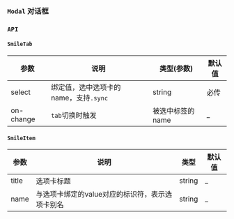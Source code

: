 ### `Modal` 对话框

<ClientOnly>
<template>
  <ShowComponent label="基础">
    <template #component-body>
      <ShowComponentItem>
        <smile-button type="secondary" @click="visible=true">
          basic modal
        </smile-button>
        <smile-modal
          :visible.sync="visible"
          title="标题"
          @on-cancel="visible=false"
          @on-ok="visible=false"
        >
          <template #content>
            <p v-for="k in 300" :key="k">Some contents...</p>
          </template>
        </smile-modal>
      </ShowComponentItem>
    </template>
    <template #component-code>
    
  ```vue
  <template>
    <smile-button type="secondary" @click="visible=true">
      basic modal
    </smile-button>
    <smile-modal
      :visible.sync="visible"
      title="标题"
      @on-cancel="visible=false"
      @on-ok="visible=false"
    >
      <template #content>
        <p v-for="k in 300" :key="k">Some contents...</p>
      </template>
    </smile-modal>
  </template>
  <script>
    export default {
      name: 'App',
      data () {
        return {
          visible: false
        };
      },
    };
  </script>
  ```
   </template>
  </ShowComponent>
  <ShowComponent label="自定义页脚文字">
    <template #component-body>
      <ShowComponentItem>
        <smile-button type="secondary" @click="visible1=true">
          custom text
        </smile-button>
        <smile-modal
          :visible.sync="visible1"
          title="标题"
          cancel-text="自定义取消"
          ok-text="自定义确认"
          @on-cancel="visible1=false"
          @on-ok="visible1=false"
        >
          <template #content>
            <p v-for="k in 3" :key="k">Some contents...</p>
          </template>
        </smile-modal>
      </ShowComponentItem>
    </template>
    <template #component-code>
      
  ```vue
  <template>
    <smile-button type="secondary" @click="visible1=true">
      custom text
    </smile-button>
    <smile-modal
      :visible.sync="visible1"
      title="标题"
      cancel-text="自定义取消"
      ok-text="自定义确认"
      @on-cancel="visible1=false"
      @on-ok="visible1=false"
    >
      <template #content>
        <p v-for="k in 3" :key="k">Some contents...</p>
      </template>
    </smile-modal>
  </template>
  <script>
    export default {
      name: 'App',
      data () {
        return {
          visible1: false
        };
      },
      mounted () {
      },
      methods: {
      }
    };
  </script>
  ```
  </template>
  </ShowComponent>
  <ShowComponent label="自定义页脚">
    <template #component-body>
      <ShowComponentItem>
        <smile-button type="secondary" @click="visible2=true">
          custom footer
        </smile-button>
        <smile-modal
          :visible.sync="visible2"
          title="标题"
          custom-footer
          class="modal-demo"
        >
          <template #content>
            <p v-for="k in 3" :key="k">Some contents...</p>
          </template>
          <template #footer>
            <div class="modal-footer">
              <h3>I am custom footer</h3>
              <div class="modal-tools">
                <smile-button class="button-left" type="secondary" @click="visible2=false">return</smile-button>
                <smile-button @click="visible2=false">submit</smile-button>
              </div>
            </div>
          </template>
        </smile-modal>
      </ShowComponentItem>
    </template>
    <template #component-code>
    
  ```vue
  <template>
    <smile-button type="secondary" @click="visible2=true">
      custom footer
    </smile-button>
    <smile-modal
      :visible.sync="visible2"
      title="标题"
      custom-footer
      class="modal-demo"
    >
      <template #content>
        <p v-for="k in 3" :key="k">Some contents...</p>
      </template>
      <template #footer>
        <div class="modal-footer">
          <h3>I am custom footer</h3>
          <div class="modal-tools">
            <smile-button class="button-left" type="secondary" @click="visible2=false">return</smile-button>
            <smile-button @click="visible2=false">submit</smile-button>
          </div>
        </div>
      </template>
    </smile-modal>
  </template>
  <script>
    export default {
      name: 'App',
      data () {
        return {
          visible2: false
        };
      },
      mounted () {
      },
      methods: {
      }
    };
  </script>
  ```
  </template>
  </ShowComponent>
</template>
</ClientOnly>

<script>
export default {
  name: 'App',
  data () {
    return {
      visible: false,
      visible1: false,
      visible2: false,
    };
  },
  mounted () {
  },
  methods: {
  }
};
</script>
<style lang="scss">
  .modal-demo {
    .modal-footer {
      display: flex;
      justify-content: space-between;
      align-items: center;
      h3 {
        font-size: 18px;
        font-weight: bold;
      }
    }
    .button-left {
      margin-right: 8px;
    }
  }
</style>
### `API`

#### `SmileTab`
|    参数      | 说明 | 类型(参数) | 默认值 |
| ----------   | ---  | ---- | ------ | 
| select       | 绑定值，选中选项卡的name，支持`.sync` |string| 必传 |
| on-change    | `tab`切换时触发 | 被选中标签的name | _ |

#### `SmileItem`
|    参数      | 说明 | 类型 | 默认值 |
| ----------   | ---  | ---- | ------ | 
| title    | 选项卡标题  |string| _ |
| name     | 与选项卡绑定的value对应的标识符，表示选项卡别名  | string | _ |
